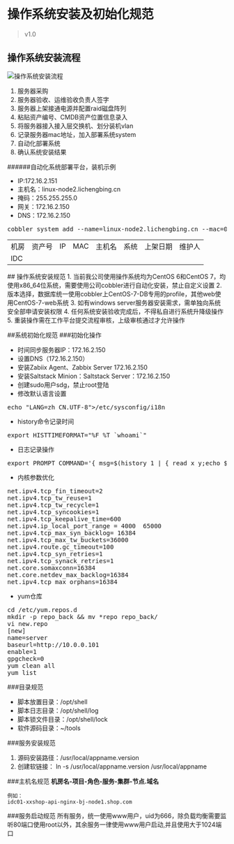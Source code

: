 # 操作系统安装及初始化规范
> v1.0
## 操作系统安装流程
![操作系统安装流程](http://i.imgur.com/5t3Nir8.png)

1. 服务器采购
2. 服务器验收、运维验收负责人签字
3. 服务器上架接通电源并配置raid磁盘阵列
4. 粘贴资产编号、CMDB资产位置信息录入
5. 将服务器接入接入层交换机、划分装机vlan
6. 记录服务器mac地址，加入部署系统system
5. 自动化部署系统
6. 确认系统安装结果

######自动化系统部署平台，装机示例

* IP:172.16.2.151
* 主机名：linux-node2.lichengbing.cn
* 掩码：255.255.255.0
* 网关：172.16.2.150
* DNS：172.16.2.150


<pre>
cobbler system add --name=linux-node2.lichengbing.cn --mac=00:0C:29:8E:A9:4F --profile=CentOS-7-x86_64 --ip-address=172.16.2.151 --subnet=255.255.255.0 --gateway=172.16.2.151 --interface=eth0 --static=1 --hostname=linux-node2.lichengbing.cn --name-servers="172.16.2.150" --kickstart=/var/lib/cobbler/kickstarts/CentOS-7-x86_64.cfg
</pre>

<table>
   <tr>
      <td>机房</td>
	  <td>资产号</td>
	  <td>IP</td>
	  <td>MAC</td>
	  <td>主机名</td>
	  <td>系统</td>
	  <td>上架日期</td>
	  <td>维护人</td>
   </tr>
   <tr>
      <td>IDC </td>
	  <td> </td>
	  <td> </td>
	  <td> </td>
	  <td> </td>
	  <td> </td>
	  <td> </td>
	  <td> </td>
   </tr>
</table>
## 操作系统安装规范
1. 当前我公司使用操作系统均为CentOS 6和CentOS 7，均使用x86_64位系统，需要使用公司cobbler进行自动化安装，禁止自定义设置
2. 版本选择，数据库统一使用cobbler上CentOS-7-DB专用的profile，其他web使用CentOS-7-web系统
3. 如有windows server服务器安装需求，需单独向系统安全部申请安装权限
4. 任何系统安装验收完成后，不得私自进行系统升降级操作
5. 重装操作需在工作平台提交流程审核，上级审核通过才允许操作

##系统初始化规范
###初始化操作
* 时间同步服务器IP：172.16.2.150
* 设置DNS（172.16.2.150）
* 安装Zabiix Agent、Zabbix Server 172.16.2.150
* 安装Saltstack Minion：Saltstack Server：172.16.2.150
* 创建sudo用户sdg，禁止root登陆
* 修改默认语言设置  
<pre>
echo "LANG=zh_CN.UTF-8">/etc/sysconfig/i18n
</pre> 
* history命令记录时间
<pre>
export HISTTIMEFORMAT="%F %T `whoami`"
</pre>
* 日志记录操作
<pre>
export PROMPT_COMMAND='{ msg=$(history 1 | { read x y;echo $y; });logger"[euid=$(whoami)]":$(who am i):[`pwd`]"$msg"; }'
</pre>
* 内核参数优化
<pre>
net.ipv4.tcp_fin_timeout=2
net.ipv4.tcp_tw_reuse=1
net.ipv4.tcp_tw_recycle=1
net.ipv4.tcp_syncookies=1
net.ipv4.tcp_keepalive_time=600
net.ipv4.ip_local_port_range = 4000  65000
net.ipv4.tcp_max_syn_backlog= 16384
net.ipv4.tcp_max_tw_buckets=36000
net.ipv4.route.gc_timeout=100
net.ipv4.tcp_syn_retries=1
net.ipv4.tcp_synack_retries=1
net.core.somaxconn=16384
net.core.netdev_max_backlog=16384
net.ipv4.tcp_max_orphans=16384
</pre>
* yum仓库
<pre>
cd /etc/yum.repos.d
mkdir -p repo_back && mv *repo repo_back/
vi new.repo
[new]
name=server
baseurl=http://10.0.0.101
enable=1
gpgcheck=0
yum clean all
yum list
</pre>

 

###目录规范
* 脚本放置目录：/opt/shell
* 脚本日志目录：/opt/shell/log
* 脚本锁文件目录：/opt/shell/lock
* 软件源码目录：~/tools


###服务安装规范
1. 源码安装路径：/usr/local/appname.version
2. 创建软链接： ln -s /usr/local/appname.version /usr/local/appname


###主机名规范
   **机房名-项目-角色-服务-集群-节点.域名**

    例如：
    idc01-xxshop-api-nginx-bj-node1.shop.com

###服务启动规范
	所有服务，统一使用www用户，uid为666，除负载均衡需要监听80端口使用root以外，其余服务一律使用www用户启动,并且使用大于1024端口

